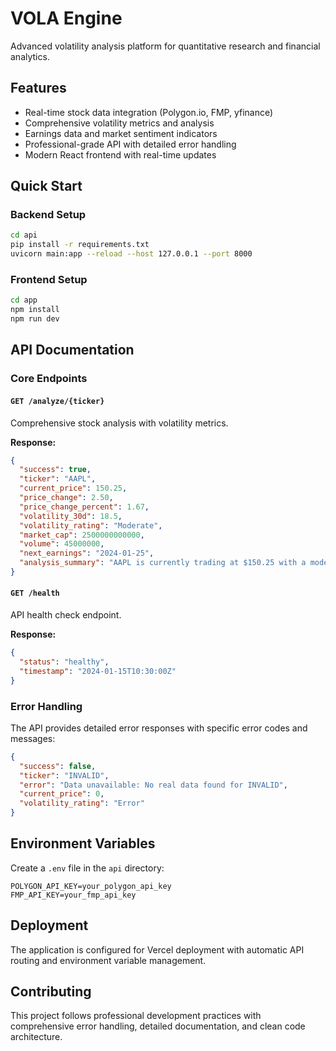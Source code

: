 # VOLA Engine

Advanced volatility analysis platform for quantitative research and financial analytics.

## Features

- Real-time stock data integration (Polygon.io, FMP, yfinance)
- Comprehensive volatility metrics and analysis
- Earnings data and market sentiment indicators
- Professional-grade API with detailed error handling
- Modern React frontend with real-time updates

## Quick Start

### Backend Setup
```bash
cd api
pip install -r requirements.txt
uvicorn main:app --reload --host 127.0.0.1 --port 8000
```

### Frontend Setup
```bash
cd app
npm install
npm run dev
```

## API Documentation

### Core Endpoints

#### `GET /analyze/{ticker}`
Comprehensive stock analysis with volatility metrics.

**Response:**
```json
{
  "success": true,
  "ticker": "AAPL",
  "current_price": 150.25,
  "price_change": 2.50,
  "price_change_percent": 1.67,
  "volatility_30d": 18.5,
  "volatility_rating": "Moderate",
  "market_cap": 2500000000000,
  "volume": 45000000,
  "next_earnings": "2024-01-25",
  "analysis_summary": "AAPL is currently trading at $150.25 with a moderate volatility of 18.5%..."
}
```

#### `GET /health`
API health check endpoint.

**Response:**
```json
{
  "status": "healthy",
  "timestamp": "2024-01-15T10:30:00Z"
}
```

### Error Handling

The API provides detailed error responses with specific error codes and messages:

```json
{
  "success": false,
  "ticker": "INVALID",
  "error": "Data unavailable: No real data found for INVALID",
  "current_price": 0,
  "volatility_rating": "Error"
}
```

## Environment Variables

Create a `.env` file in the `api` directory:

```env
POLYGON_API_KEY=your_polygon_api_key
FMP_API_KEY=your_fmp_api_key
```

## Deployment

The application is configured for Vercel deployment with automatic API routing and environment variable management.

## Contributing

This project follows professional development practices with comprehensive error handling, detailed documentation, and clean code architecture. 